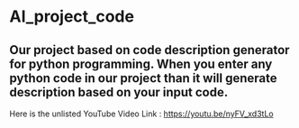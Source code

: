 # AI_project_code

## Our project based on code description generator for python programming. When you enter any python code in our project than it will generate description based on your input code.

Here is the unlisted YouTube Video Link : https://youtu.be/nyFV_xd3tLo
